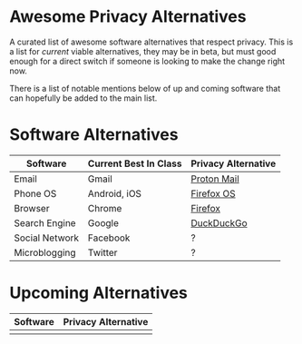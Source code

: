 Awesome Privacy Alternatives
====================

A curated list of awesome software alternatives that respect privacy. This is a list for *current* viable alternatives, they may be in beta, but must good enough for a direct switch if someone is looking to make the change right now.

There is a list of notable mentions below of up and coming software that can hopefully be added to the main list.

Software Alternatives
====================

| Software          | Current Best In Class     | Privacy Alternative                                        |
| -------------     | -----------               | --------------------                                       |
| Email             | Gmail                     | [Proton Mail](https://protonmail.ch/)                      |
| Phone OS          | Android, iOS              | [Firefox OS](https://www.mozilla.org/en-US/firefox/os/)    |
| Browser           | Chrome                    | [Firefox](https://www.mozilla.org/en-US/firefox/new/)      |
| Search Engine     | Google                    | [DuckDuckGo](https://duckduckgo.com/)                      |
| Social Network    | Facebook                  | ?                                                          |
| Microblogging     | Twitter                   | ?                                                          |


Upcoming Alternatives
====================
| Software      | Privacy Alternative                                        |
| ------------- | --------------------                                       |
|               |                                                            |
